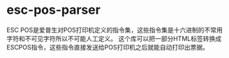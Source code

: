 esc-pos-parser
==============

ESC POS是爱普生对POS打印机定义的指令集，这些指令集是十六进制的不常用字符和不可见字符所以不可能人工定义。
这个库可以把一部分HTML标签转换成ESCPOS指令，这些指令直接发送给POS打印机之后就能自动打印出票据。

